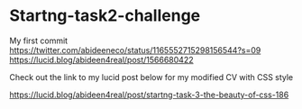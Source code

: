# Startng-task2-challenge
My first commit
https://twitter.com/abideeneco/status/1165552715298156544?s=09
https://lucid.blog/abideen4real/post/1566680422

Check out the link to my lucid post below for my modified CV with CSS style

https://lucid.blog/abideen4real/post/startng-task-3-the-beauty-of-css-186
